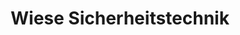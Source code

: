 ---
title: "Wiese Sicherheitstechnik"
url: /goettingen/wiese-sicherheitstechnik/
shop: Schlüsseldienst
---